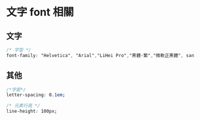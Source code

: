 # 文字 font 相關

## 文字
```css
/* 字型 */
font-family: "Helvetica", "Arial","LiHei Pro","黑體-繁","微軟正黑體", sans-serif; 

```

## 其他
```css
/*字距*/
letter-spacing: 0.1em;

/* 元素行高 */
line-height: 100px; 
```